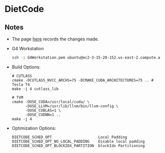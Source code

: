 # DietCode

## Notes

- The page [here](https://github.com/Hzfengsy/tvm-tensorir/compare/main...dyn-dev) records the changes made.

- G4 Workstation

  ```Bash
  ssh -i G4Workstation.pem ubuntu@ec2-3-15-20-152.us-east-2.compute.amazonaws.com
  ```

- Build Options:

  ```
  # CUTLASS
  cmake -DCUTLASS_NVCC_ARCHS=75 -DCMAKE_CUDA_ARCHITECTURES=75 .. # Tesla T4
  make -j 4 cutlass_lib
  ```
  ```
  # TVM
  cmake -DUSE_CUDA=/usr/local/cuda/ \
        -DUSE_LLVM=/usr/lib/llvm/bin/llvm-config \
        -DUSE_CUBLAS=1 \
        -DUSE_CUDNN=1 ..
  make -j 4
  ```

- Optimization Options:

  ```
  DIETCODE_SCHED_OPT                     Local Padding
  DIETCODE_SCHED_OPT_NO_LOCAL_PADDING    Disable local padding
  DIETCODE_SCHED_OPT_BLOCKIDX_PARTITION  blockIdx Partitioning
  ```
